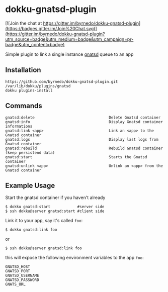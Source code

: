 # dokku-gnatsd-plugin

[![Join the chat at https://gitter.im/byrnedo/dokku-gnatsd-plugin](https://badges.gitter.im/Join%20Chat.svg)](https://gitter.im/byrnedo/dokku-gnatsd-plugin?utm_source=badge&utm_medium=badge&utm_campaign=pr-badge&utm_content=badge)

Simple plugin to link a single instance [gnatsd](http://nats.io/) queue to an app

## Installation

    https://github.com/byrnedo/dokku-gnatsd-plugin.git /var/lib/dokku/plugins/gnatsd
    dokku plugins-install

## Commands 

    gnatsd:delete                                 Delete Gnatsd container
    gnatsd:info                                   Display Gnatsd container informations
    gnatsd:link <app>                             Link an <app> to the Gnatsd container
    gnatsd:logs                                   Display last logs from Gnatsd container
    gnatsd:rebuild                                Rebuild Gnatsd container (keep persistend data)
    gnatsd:start                                  Starts the Gnatsd container
    gnatsd:unlink <app>                           Unlink an <app> from the Gnatsd container

## Example Usage

Start the gnatsd container if you haven't already

    $ dokku gnatsd:start            #server side
    $ ssh dokku@server gnatsd:start #client side

Link it to your app, say it's called `foo`:

    $ dokku gnatsd:link foo
    
or

    $ ssh dokku@server gnatsd:link foo

this will expose the following environment variables to the app `foo`:

    GNATSD_HOST
    GNATSD_PORT
    GNATSD_USERNAME
    GNATSD_PASSWORD
    GNATS_URL
    

